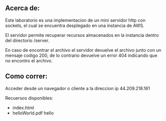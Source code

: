 ## Acerca de:

Este laboratorio es una implementacion de un mini servidor http con sockets, el cual se encuentra desplegado en una instancia de AWS.

El servidor permite recuperar recursos almacenados en la instancia dentro del directorio /server.

En caso de encontrar el archivo el servidor devuelve el archivo junto con un mensaje codigo 200, de lo contrario devuelve un error 404 indicando que no encontro el archivo.

## Como correr:

Acceder desde un navegador o cliente a la direccion ip 44.209.218.161

Recuersos disponibles:

- index.html
- helloWorld.pdf
  hello
